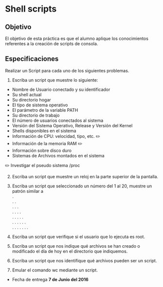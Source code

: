 # Shell scripts

## Objetivo
El objetivo de esta práctica es que el alumno aplique los conocimientos referentes a la creación de scripts de consola.

## Especificaciones 
Realizar un Script para cada uno de los siguientes problemas.

1. Escriba un script que muestre lo siguiente:

  - Nombre de Usuario conectado y su identificador
  - Su shell actual
  - Su directorio hogar
  - El tipo de sistema operativo
  - El parámetro de la variable PATH
  - Su directorio de trabajo
  - El número de usuarios conectados al sistema
  - Versión del Sistema Operativo, Release y Versión del Kernel
  - Shells disponibles en el sistema
  - Información de CPU: velocidad, tipo, etc. :pencil2:
  - Información de la memoria RAM :pencil2:
  - Información sobre disco duro
  - Sistemas de Archivos montados en el sistema

  :pencil2: Investigar el pseudo sistema /proc

2. Escriba un script que muestre un reloj en la parte superior de la pantalla.
3. Escriba un script que seleccionado un número del 1 al 20, muestre un patrón similar a  
.  
. .  
. . .  
. . . .  
. . . . .  
. . . . . .  
. . . . . . .  

4. Escriba un script que verifique si el usuario que lo ejecuta es root.
5. Escriba un script que nos indique qué archivos se han creado o modificado el día de hoy
en el directorio que indiquemos.  
6. Escriba un script que nos identifique qué archivos pueden ser un script.
7. Emular el comando wc mediante un script.



* Fecha de entrega **7 de Junio del 2016**
